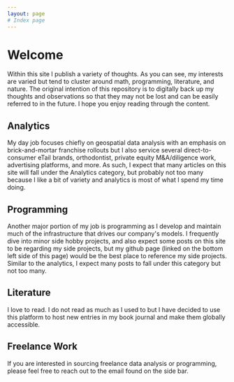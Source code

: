 ```yaml
---
layout: page
# Index page
---
```


# Welcome

Within this site I publish a variety of thoughts. As you can see, my interests are varied but tend to cluster around math, programming, literature, and nature. The original intention of this repository is to digitally back up my thoughts and observations so that they may not be lost and can be easily referred to in the future. I hope you enjoy reading through the content.

## Analytics

My day job focuses chiefly on geospatial data analysis with an emphasis on brick-and-mortar franchise rollouts but I also service several direct-to-consumer eTail brands, orthodontist, private equity M&A/diligence work, advertising platforms, and more. As such, I expect that many articles on this site will fall under the Analytics category, but probably not too many because I like a bit of variety and analytics is most of what I spend my time doing.

## Programming

Another major portion of my job is programming as I develop and maintain much of the infrastructure that drives our company's models. I frequently dive into minor side hobby projects, and also expect some posts on this site to be regarding my side projects, but my github page (linked on the bottom left side of this page) would be the best place to reference my side projects. Similar to the analytics, I expect many posts to fall under this category but not too many.

## Literature

I love to read. I do not read as much as I used to but I have decided to use this platform to host new entries in my book journal and make them globally accessible.

## Freelance Work

If you are interested in sourcing freelance data analysis or programming, please feel free to reach out to the email found on the side bar.
